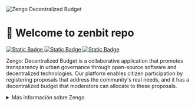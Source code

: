 ![Zengo Decentralized Budget](https://media.discordapp.net/attachments/998618862255870056/1174798452551581797/zengoheadereng.png?ex=6568e751&is=65567251&hm=2ad99f8badf606f10d24534e98ba5197ec11b0a9c4214c6d4467db5791b42693&=)

# 👋 Welcome to zenbit repo

<a href="https://round3.optimism.io/projects/0xa0e0d386a862f8f1ee625bf5837bfb8ef5a8201d70c459efbe9172602ff3d831"><img alt="Static Badge" src="https://img.shields.io/badge/Vote!-badge?style=plastic&logo=ethereum&logoColor=white&label=OP%20RetroPGF3&labelColor=FF0420&color=gray">
</a>
<a href="https://explorer.gitcoin.co/#/round/424/0xd4cc0dd193c7dc1d665ae244ce12d7fab337a008/0xd4cc0dd193c7dc1d665ae244ce12d7fab337a008-84"><img alt="Static Badge" src="https://img.shields.io/badge/Vote!-badge?style=plastic&logo=ethereum&logoColor=white&label=%23GG19%20Web3%20OSS&labelColor=16423B&color=3db8a4">
</a>
<a href="https://github.com/zenbitETH/zengo#readme"><img alt="Static Badge" src="https://img.shields.io/badge/Español-badge?style=plastic&color=blue">
</a>

Zengo: Decentralized Budget is a collaborative application that promotes transparency in urban governance through open-source software and decentralized technologies. Our platform enables citizen participation by registering proposals that address the community's real needs, and it has a decentralized budget that moderators can allocate to these proposals.

<details>
<summary>
  Más información sobre Zengo
</summary>

[🗳️ Zengo Model](#%EF%B8%8F-zengo-model)  
[👪 Zengo Users](#-zengo-users)  
[🤝 Collaborative Governance Cycle](#-collaborative-governance-cycle)  
[⏳ Governance Stages](#-governance-stages)

## 🗳️ Zengo model

At Zengo, we value giving a voice to citizens in decision-making regarding public budgets. Our participatory and transparent web platform facilitates public proposal generation, verification, funding, tracking, and management. Citizens, government representatives, and other stakeholders collaborate to address and resolve needs in public spaces.

Our mission is to promote transparency and strengthen citizen participation in the allocation and use of public resources, empowering citizens and promoting equitable and efficient public management based on addressing the real needs of urban spaces.

As a vision, we aspire to be a reference in transforming public administration, promoting transparency, citizen participation, and accountability in allocating and using decentralized budgets as a public good for urban governance. Our goal is to promote public management that reflects the values of transparency, citizen participation, equity, collaboration, and improving the quality of life in the community.

## 👪 Zengo Users

![Zengo users](https://media.discordapp.net/attachments/998618862255870056/1174798452878745672/zengoUsers.png?ex=6568e751&is=65567251&hm=3c21a099cf44b934d983b399339ae90b17a883bcc0b0ea4791ff82ae88e6a805&=)

In Zengo, users can adopt one of the three available roles in the application, each of which contributes to different stages of the governance cycles and has specific functions:

### 1. General Public:

The governance cycle in Zengo begins with proposals made on the platform. Any user who connects to the application can submit proposals through an Ethereum address. Ethereum ensures user privacy and requires no personal data, phone numbers, or email addresses. If you already have an Ethereum address, you can create proposals anytime. If you need to create a new one, please consult the tutorial at [go.zenbit.mx](go.zenbit.mx) or participate in one of our virtual or in-person sessions.

### 2. Developers:

Zengo is a public good developed with open-source software and decentralized technologies, allowing its components to be copied or modified by any user. In addition to the Zengo team, other organizations or developer teams can use the code to organize their rounds or add additional features. This approach promotes Collective Research and Development (R&D+C), accelerating development through open-source software and ensuring sustainability through funding mechanisms for public goods in decentralized technologies.

### 3. Moderators

In Zengo, we recognize the importance of ensuring the accuracy and reliability of urban governance proposals. For this reason, we have representatives from different sectors of society who act as moderators. These moderators are responsible for the verification process. Any interested representative can join virtual or in-person ceremonies where moderators are registered or removed. Zengo has established five categories of representatives who fulfill this role: civil organization, private sector, academia, government, and open mod.

## 🤝 Collaborative Governance Cycle

![Zengo model](https://media.discordapp.net/attachments/998618862255870056/1174798452220235786/zengoCycle.png?ex=6568e751&is=65567251&hm=533a252490d6e1e40313f1834aae5cd953ec674e1da38ca4987dbff3387431a2&=)

In Zengo, we follow an approach of open governance cycles in which citizens and representatives from the public and private sectors collaborate in the four stages of each process: 1) registration, 2) verification, 3) funding, and 4) tracking.

Zengo has a model that combines various technologies to automate and decentralize the urban governance process. This process is composed of four main stages. In each step, participants play a crucial role in coordinating governance at the municipal, state, or national level and in the distribution of decentralized budgets.

This page provides an overview of the stages that make up the governance cycles in Zengo. Citizens, moderators, and the Zenbit team actively participate in these stages. Furthermore, on the following pages, you will find images visually representing the governance process, allowing you to understand how each proposal evolves.

## ⏳ Governance Stages

### 1. Registration

1. Moderators' Ceremony:
   1. Developers organize the moderators' ceremony and deploy the Zengo smart contract on the decentralized network. Elements such as the duration of stages or the points available for plural voting are customizable before the ceremony. No one can modify the contracts once they are on the blockchain.
   2. Moderators attend the registration ceremony to begin participating and get introduced to the Zengo platform and decentralized tools. Moderators who complete their registration receive a collectible certifying their participation during the ceremony.
2. Proposal Registration
   1. (P): Proposal registration is open to anyone with an Ethereum address. During this exercise, any Queretaro city can participate in in-person or virtual events to support participants during the registration of their proposals.

### 2. Verification:

1. Verification with Municipal Government:

   1. The proposals registered on the platform are reviewed by moderators to ensure compliance with the requirements.
   2. In case of non-compliance, moderators can request additional information. If the proposal is related to the municipal government, its resolution is required, and the corresponding evidence is attached and updated with the official response. (P) If the proposal lacks necessary information, the responsible party must provide the required files or documents for completeness until the moderator approves.

2. Verification with State Government:

   1. Moderators review proposals registered on the platform to ensure compliance with the requirements, and they can request additional information in case of non-compliance. If the proposal is related to the state government, its resolution is required, and the corresponding evidence is attached and updated with the official response.

   2. If the proposal lacks necessary information, the responsible party must provide the required files or documents for completeness until the moderator approves.

3. Verification with a Request to the National Transparency Platform:
   1. The proposals registered on the platform are reviewed by moderators to ensure compliance with the requirements, and they can request additional information in case of non-compliance. If the proposal is related to the national government, a request is made on the National Transparency Platform to reduce information asymmetries between citizens and the government.
   2. If the proposal lacks necessary information, the responsible party must provide the required files or documents for completeness until the moderator approves.

### 3. Funding

1. Funding with Plural Voting (M):
   1. If the moderators cannot resolve proposals in previous stages, they will be assigned 25 voting points to allocate funds from Zengo's decentralized budget. The plural vote model distributes the voting points, reflecting the intensity of individual preferences and ensuring fair and accurate representation.

### 4. Tracking

1. Reporting and Result Verification:
   1. Moderators must verify the authenticity of the evidence presented to support the use of resources allocated to each proposal. After reviewing the evidence, moderators reach a consensus on the integrity of the projects, ensuring they comply with established restrictions.
   2. Citizens must upload to the platform the evidence demonstrating the proper use of the allocated funds for their proposal and wait to receive the final status. Proposals that citizens have completed allow them to participate in the allocation in future governance cycles.
   </details>
